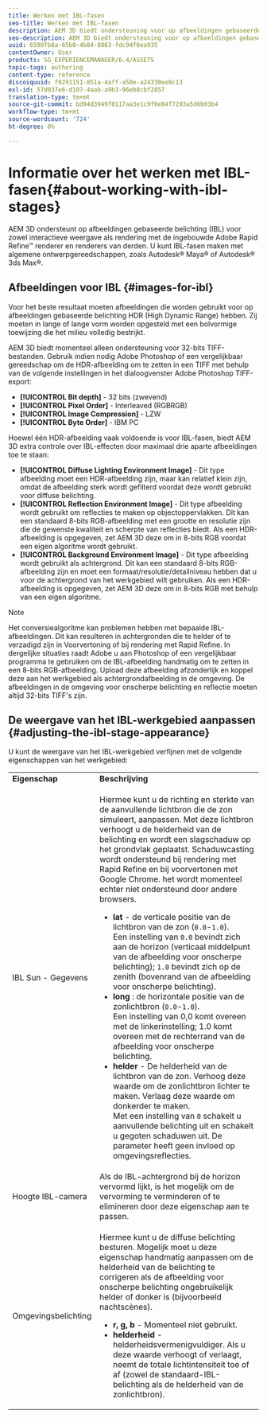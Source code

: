 ```yaml
---
title: Werken met IBL-fasen
seo-title: Werken met IBL-fasen
description: AEM 3D biedt ondersteuning voor op afbeeldingen gebaseerde belichting (IBL) voor zowel interactieve weergave als rendering met de ingebouwde renderer voor snel verfijnen van Adobe en renderers van derden. U kunt IBL-fasen maken met algemene ontwerpgereedschappen, zoals Autodesk Maya of Autodesk 3ds Max.
seo-description: AEM 3D biedt ondersteuning voor op afbeeldingen gebaseerde belichting (IBL) voor zowel interactieve weergave als rendering met de ingebouwde renderer voor snel verfijnen van Adobe en renderers van derden. U kunt IBL-fasen maken met algemene ontwerpgereedschappen, zoals Autodesk Maya of Autodesk 3ds Max.
uuid: 6598fb8a-65b0-4b84-8063-fdc94f6ea935
contentOwner: User
products: SG_EXPERIENCEMANAGER/6.4/ASSETS
topic-tags: authoring
content-type: reference
discoiquuid: f9291151-851a-4aff-a50e-a24330ee0c13
exl-id: 57d037e6-d107-4aab-a9b3-96eb8cbf2857
translation-type: tm+mt
source-git-commit: bd94d3949f0117aa3e1c9f0e84f7293a5d6b03b4
workflow-type: tm+mt
source-wordcount: '724'
ht-degree: 0%

---
```


# Informatie over het werken met IBL-fasen{#about-working-with-ibl-stages}

AEM 3D ondersteunt op afbeeldingen gebaseerde belichting (IBL) voor zowel interactieve weergave als rendering met de ingebouwde Adobe Rapid Refine™ renderer en renderers van derden. U kunt IBL-fasen maken met algemene ontwerpgereedschappen, zoals Autodesk® Maya® of Autodesk® 3ds Max®.

## Afbeeldingen voor IBL {#images-for-ibl}

Voor het beste resultaat moeten afbeeldingen die worden gebruikt voor op afbeeldingen gebaseerde belichting HDR (High Dynamic Range) hebben. Zij moeten in lange of lange vorm worden opgesteld met een bolvormige toewijzing die het milieu volledig bestrijkt.

AEM 3D biedt momenteel alleen ondersteuning voor 32-bits TIFF-bestanden. Gebruik indien nodig Adobe Photoshop of een vergelijkbaar gereedschap om de HDR-afbeelding om te zetten in een TIFF met behulp van de volgende instellingen in het dialoogvenster Adobe Photoshop TIFF-export:

* **[!UICONTROL Bit depth]** - 32 bits (zwevend)
* **[!UICONTROL Pixel Order]** - Interleaved (RGBRGB)
* **[!UICONTROL Image Compression]** - LZW
* **[!UICONTROL Byte Order]** - IBM PC

Hoewel één HDR-afbeelding vaak voldoende is voor IBL-fasen, biedt AEM 3D extra controle over IBL-effecten door maximaal drie aparte afbeeldingen toe te staan:

* **[!UICONTROL Diffuse Lighting Environment Image]** - Dit type afbeelding moet een HDR-afbeelding zijn, maar kan relatief klein zijn, omdat de afbeelding sterk wordt gefilterd voordat deze wordt gebruikt voor diffuse belichting.
* **[!UICONTROL Reflection Environment Image]** - Dit type afbeelding wordt gebruikt om reflecties te maken op objectoppervlakken. Dit kan een standaard 8-bits RGB-afbeelding met een grootte en resolutie zijn die de gewenste kwaliteit en scherpte van reflecties biedt. Als een HDR-afbeelding is opgegeven, zet AEM 3D deze om in 8-bits RGB voordat een eigen algoritme wordt gebruikt.
* **[!UICONTROL Background Environment Image]** - Dit type afbeelding wordt gebruikt als achtergrond. Dit kan een standaard 8-bits RGB-afbeelding zijn en moet een formaat/resolutie/detailniveau hebben dat u voor de achtergrond van het werkgebied wilt gebruiken. Als een HDR-afbeelding is opgegeven, zet AEM 3D deze om in 8-bits RGB met behulp van een eigen algoritme.

>[!NOTE]
>Het conversiealgoritme kan problemen hebben met bepaalde IBL-afbeeldingen. Dit kan resulteren in achtergronden die te helder of te verzadigd zijn in Voorvertoning of bij rendering met Rapid Refine. In dergelijke situaties raadt Adobe u aan Photoshop of een vergelijkbaar programma te gebruiken om de IBL-afbeelding handmatig om te zetten in een 8-bits RGB-afbeelding. Upload deze afbeelding afzonderlijk en koppel deze aan het werkgebied als achtergrondafbeelding in de omgeving. De afbeeldingen in de omgeving voor onscherpe belichting en reflectie moeten altijd 32-bits TIFF&#39;s zijn.


## De weergave van het IBL-werkgebied aanpassen {#adjusting-the-ibl-stage-appearance}

U kunt de weergave van het IBL-werkgebied verfijnen met de volgende eigenschappen van het werkgebied:

<table> 
 <tbody> 
  <tr> 
   <td><strong>Eigenschap</strong><br /> </td> 
   <td><strong>Beschrijving</strong></td> 
  </tr> 
  <tr> 
   <td>IBL Sun - Gegevens</td> 
   <td><p>Hiermee kunt u de richting en sterkte van de aanvullende lichtbron die de zon simuleert, aanpassen. <span class="diff-html-added">Met deze lichtbron verhoogt u de helderheid van de belichting en wordt een slagschaduw op het grondvlak geplaatst. Schaduwcasting wordt ondersteund bij rendering met Rapid Refine en bij voorvertonen met Google Chrome. het wordt momenteel echter niet ondersteund door andere browsers.</span></p> 
    <ul> 
     <li><strong>lat</strong> - de verticale positie van de lichtbron van de zon (<code>0.0</code>-<code>1.0</code>).<br /> Een instelling van  <code>0.0</code> bevindt zich aan de horizon (verticaal middelpunt van de afbeelding voor onscherpe belichting);  <code>1.0</code> bevindt zich op de zenith (bovenrand van de afbeelding voor onscherpe belichting).</li> 
     <li><strong>long</strong> : de horizontale positie van de zonlichtbron (<code>0.0</code>-<code>1.0</code>).<br /> Een instelling van 0,0 komt overeen met de linkerinstelling; 1.0 komt overeen met de rechterrand van de afbeelding voor onscherpe belichting.<br /> </li> 
     <li><strong>helder</strong>  - De helderheid van de lichtbron van de zon. Verhoog deze waarde om de zonlichtbron lichter te maken. Verlaag deze waarde om donkerder te maken. <br /> Met een instelling van  <code>0</code> schakelt u aanvullende belichting uit en schakelt u gegoten schaduwen uit. De parameter heeft geen invloed op omgevingsreflecties.<br /> </li> 
    </ul> </td> 
  </tr> 
  <tr> 
   <td>Hoogte IBL-camera</td> 
   <td>Als de IBL-achtergrond bij de horizon vervormd lijkt, is het mogelijk om de vervorming te verminderen of te elimineren door deze eigenschap aan te passen. <br /> </td> 
  </tr> 
  <tr> 
   <td>Omgevingsbelichting</td> 
   <td><p><span class="diff-html-added">Hiermee kunt u de diffuse belichting besturen. Mogelijk moet u deze eigenschap handmatig aanpassen om de helderheid van de belichting te corrigeren als de afbeelding voor onscherpe belichting ongebruikelijk helder of donker is (bijvoorbeeld nachtscènes).</span></p> 
    <ul> 
     <li><strong>r, g, b</strong> - Momenteel niet gebruikt.</li> 
     <li><strong>helderheid</strong> -  <span class="diff-html-added">helderheidsvermenigvuldiger. Als u deze waarde verhoogt of verlaagt, neemt de totale lichtintensiteit toe of af (zowel de standaard-IBL-belichting als de helderheid van de zonlichtbron).</span></li> 
    </ul> </td> 
  </tr> 
 </tbody> 
</table>
